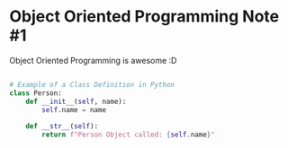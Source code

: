# Object Oriented Programming Note #1

Object Oriented Programming is awesome :D

```python

# Example of a Class Definition in Python
class Person:
    def __init__(self, name):
        self.name = name
       
    def __str__(self):
        return f"Person Object called: {self.name}"
```
